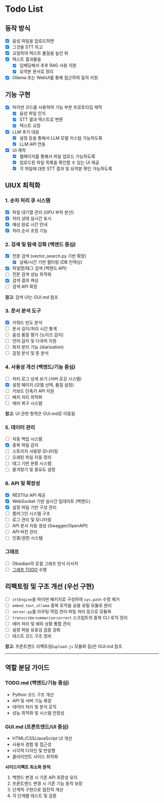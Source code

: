 # Todo List

## 동작 방식
- [x] 음성 파일을 업로드하면
- [x] 그것을 STT 하고
- [x] 교정하여 텍스트 품질을 높인 뒤
- [x] 텍스트 결과물을
    - [x] 임베딩해서 추후 RAG 사용 지원
    - [x] 요약본 문서로 정리
- [x] Ollama 또는 WebUI를 통해 접근하여 질의 지원

## 기능 구현
- [x] 파이썬 코드를 사용하여 기능 부분 프로토타입 제작
    - [x] 음성 파일 인식
    - [x] STT 결과 텍스트로 변환
    - [x] 텍스트 교정
- [x] LLM 추가 대응
    - [x] 설정 등을 통해서 LLM 모델 커스텀 가능하도록
    - [x] LLM API 연동
- [x] UI 제작
    - [x] 웹페이지를 통해서 파일 업로드 가능하도록
    - [x] 업로드된 파일 목록을 확인할 수 있는 UI 제공
    - [x] 각 파일에 대한 STT 결과 및 요약본 확인 가능하도록

## UIUX 최적화

### 1. 순차 처리 큐 시스템
- [x] 파일 대기열 관리 (GPU 부하 분산)
- [x] 처리 상태 실시간 표시
- [x] 예상 완료 시간 안내
- [x] 처리 순서 조정 기능

### 2. 검색 및 탐색 강화 (백엔드 중심)
- [x] 전문 검색 (vector_search.py 기반 확장)
    - [x] 날짜/시간 기반 필터링 (DB 인덱싱)
- [x] 파일명/태그 검색 (백엔드 API)
- [ ] 전문 검색 성능 최적화
- [x] 검색 결과 캐싱
- [ ] 검색 API 확장

**참고**: 검색 UI는 GUI.md 참조

### 3. 문서 분석 도구
- [x] 키워드 빈도 분석
- [ ] 문서 길이/처리 시간 통계
- [ ] 음성 품질 평가 (노이즈 감지)
- [ ] 언어 감지 및 다국어 지원
- [ ] 화자 분리 기능 (diarization)
- [ ] 감정 분석 및 톤 분석

### 4. 사용성 개선 (백엔드/기능 중심)
- [ ] 처리 로그 상세 보기 (서버 로깅 시스템)
- [x] 설정 페이지 (모델 선택, 품질 설정)
- [ ] 키보드 단축키 API 지원
- [ ] 배치 처리 최적화
- [ ] 에러 복구 시스템

**참고**: UI 관련 항목은 GUI.md로 이동됨

### 5. 데이터 관리
- [ ] 자동 백업 시스템
- [x] 중복 파일 감지
- [ ] 스토리지 사용량 모니터링
- [ ] 오래된 파일 자동 정리
- [ ] 태그 기반 분류 시스템
- [ ] 즐겨찾기 및 중요도 설정

### 6. API 및 확장성
- [x] RESTful API 제공
- [x] WebSocket 기반 실시간 업데이트 (백엔드)
- [x] 설정 파일 기반 구성 관리
- [ ] 플러그인 시스템 구조
- [ ] 로그 관리 및 모니터링
- [ ] API 문서 자동 생성 (Swagger/OpenAPI)
- [ ] API 버전 관리
- [ ] 인증/권한 시스템

### 그래프
- [ ] Obsidian의 로컬 그래프 방식 리서치
- [ ] [그래프 TODO](Graph.md) 수행

## 리팩토링 및 구조 개선 (우선 구현)
- [ ] `sttEngine`을 파이썬 패키지로 구성하여 `sys.path` 수정 제거
- [ ] `embed_text_ollama` 중복 로직을 공용 유틸 모듈로 분리
- [ ] `server.py`를 라우팅·작업 관리·파일 처리 등으로 모듈화
- [ ] `transcribe`·`summarize`·`correct` 스크립트의 중복 CLI 로직 정리
- [ ] 에러 처리 및 예외 상황 통합 관리
- [ ] 설정 파일 유효성 검증 강화
- [ ] 테스트 코드 구조 정비

**참고**: 프론트엔드 리팩토링(`upload.js` 모듈화 등)은 GUI.md 참조

---

## 역할 분담 가이드

### TODO.md (백엔드/기능 중심)
- Python 코드 구조 개선
- API 및 서버 기능 확장
- 데이터 처리 및 분석 로직
- 성능 최적화 및 시스템 안정성

### GUI.md (프론트엔드/UI 중심) 
- HTML/CSS/JavaScript UI 개선
- 사용자 경험 및 접근성
- 시각적 디자인 및 반응형
- 클라이언트 사이드 최적화

**사이드이펙트 최소화 원칙**:
1. 백엔드 변경 시 기존 API 호환성 유지
2. 프론트엔드 변경 시 기존 기능 동작 보장
3. 단계적 구현으로 점진적 개선
4. 각 단계별 테스트 및 검증
